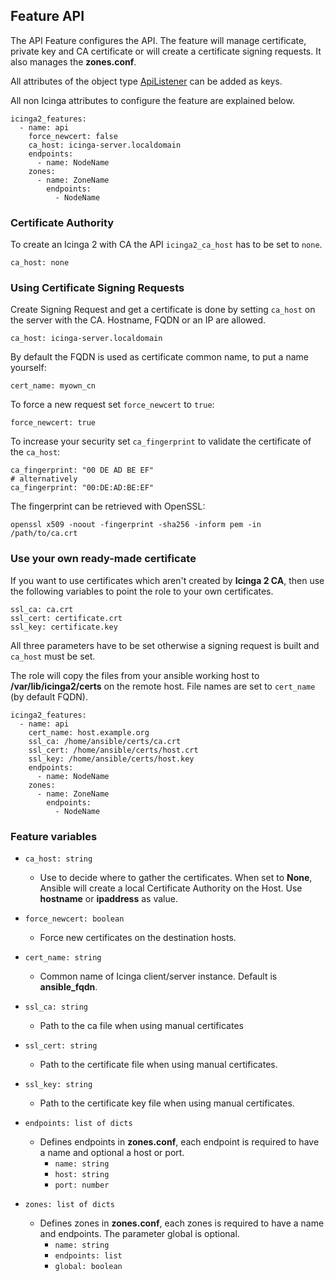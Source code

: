 ## Feature API

The API Feature configures the API. The feature will manage
certificate, private key and CA certificate or will create
a certificate signing requests. It also manages the **zones.conf**.

All attributes of the object type [ApiListener](https://icinga.com/docs/icinga-2/latest/doc/09-object-types/#apilistener) can be added as keys.

All non Icinga attributes to configure the feature are explained below.

```
icinga2_features:
  - name: api
    force_newcert: false
    ca_host: icinga-server.localdomain
    endpoints:
      - name: NodeName
    zones:
      - name: ZoneName
        endpoints:
          - NodeName
```

### Certificate Authority

To create an Icinga 2 with CA the API `icinga2_ca_host` has to be set to `none`.

```
ca_host: none
```

### Using Certificate Signing Requests

Create Signing Request and get a certificate is done by setting `ca_host` on
the server with the CA. Hostname, FQDN or an IP are allowed.

```
ca_host: icinga-server.localdomain
```

By default the FQDN is used as certificate common name, to put a name
yourself:

```
cert_name: myown_cn
```

To force a new request set `force_newcert` to `true`:

```
force_newcert: true
```

To increase your security set `ca_fingerprint` to validate the certificate of the `ca_host`:

```
ca_fingerprint: "00 DE AD BE EF"
# alternatively
ca_fingerprint: "00:DE:AD:BE:EF"
```

The fingerprint can be retrieved with OpenSSL:

```
openssl x509 -noout -fingerprint -sha256 -inform pem -in /path/to/ca.crt
```

### Use your own ready-made certificate

If you want to use certificates which aren't created by **Icinga 2 CA**, then use
the following variables to point the role to your own certificates.

```
ssl_ca: ca.crt
ssl_cert: certificate.crt
ssl_key: certificate.key
```

All three parameters have to be set otherwise a signing request is built
and `ca_host` must be set.

The role will copy the files from your ansible working host to
**/var/lib/icinga2/certs** on the remote host. File names are
set to `cert_name` (by default FQDN).

```
icinga2_features:
  - name: api
    cert_name: host.example.org
    ssl_ca: /home/ansible/certs/ca.crt
    ssl_cert: /home/ansible/certs/host.crt
    ssl_key: /home/ansible/certs/host.key
    endpoints:
      - name: NodeName
    zones:
      - name: ZoneName
        endpoints:
          - NodeName
```

### Feature variables

* `ca_host: string`
  * Use to decide where to gather the certificates. When set to **None**, Ansible will create a local Certificate Authority on the Host. Use **hostname** or **ipaddress** as value. 

* `force_newcert: boolean`
  * Force new certificates on the destination hosts. 

* `cert_name: string`
  * Common name of Icinga client/server instance. Default is **ansible_fqdn**.

* `ssl_ca: string`
  * Path to the ca file when using manual certificates

* `ssl_cert: string`
  * Path to the certificate file when using manual certificates.

* `ssl_key: string`
  * Path to the certificate key file when using manual certificates.

* `endpoints: list of dicts`
  * Defines endpoints in **zones.conf**, each endpoint is required to have a name and optional a host or port.  
    * `name: string`
    * `host: string`
    * `port: number`

* `zones: list of dicts`
  * Defines zones in **zones.conf**, each zones is required to have a name and endpoints. The parameter global is optional.
    * `name: string`
    * `endpoints: list`
    * `global: boolean`

